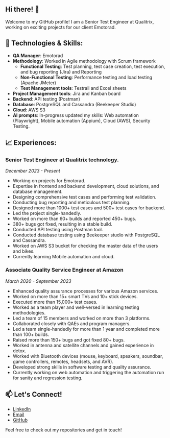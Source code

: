 ## Hi there! 👋

Welcome to my GitHub profile! I am a Senior Test Engineer at Qualitrix, working on exciting projects for our client Emotorad.

## 🔧 Technologies & Skills:

- **QA Manager**: Emotorad
- **Methodology**: Worked in Agile methodology with Scrum framework
  - **Functional Testing**: Test planning, test case creation, test execution, and bug reporting (Jira) and Reporting 
  - **Non-Functional Testing**: Performance testing and load testing (Apache JMeter)
  - **Test Management tools**: Testrail and Excel sheets
- **Project Management tools**: Jira and Kanban board 
- **Backend**: API testing (Postman)
- **Database**: PostgreSQL and Cassandra (Beekeeper Studio)
- **Cloud**: AWS S3
- **AI prompts**: In-progress updated my skills: Web automation (Playwright), Mobile automation (Appium), Cloud (AWS), Security Testing.

## 📈 Experiences:

### Senior Test Engineer at Qualitrix technology.
*December 2023 - Present*

- Working on projects for Emotorad.
- Expertise in frontend and backend development, cloud solutions, and database management.
- Designing comprehensive test cases and performing test validation.
- Conducting bug reporting and meticulous test planning.
- Designed more than 1000+ test cases and 500+ test cases for backend. 
- Led the project single-handedly.
- Worked on more than 60+ builds and reported 450+ bugs. 
- 380+ bugs got fixed, resulting in a stable build. 
- Conducted API testing using Postman tool.
- Conducted database testing using Beekeeper studio with PostgreSQL and Cassandra.
- Worked on AWS S3 bucket for checking the master data of the users and bikes.
- Currently learning Mobile automation and cloud.

### Associate Quality Service Engineer at Amazon
*March 2020 - September 2023*

- Enhanced quality assurance processes for various Amazon services.
- Worked on more than 15+ smart TVs and 10+ stick devices.
- Executed more than 15,000+ test cases. 
- Worked as a team player and well-versed in learning testing methodologies.
- Led a team of 15 members and worked on more than 3 platforms.
- Collaborated closely with QAEs and program managers.
- Led a team single-handedly for more than 1 year and completed more than 100+ builds.
- Raised more than 150+ bugs and got fixed 80+ bugs. 
- Worked in antenna and satellite channels and gained experience in detox.
- Worked with Bluetooth devices (mouse, keyboard, speakers, soundbar, game controllers, remotes, headsets, and AVR).
- Developed strong skills in software testing and quality assurance.
- Currently working on web automation and triggering the automation run for sanity and regression testing.

## 📫 Let's Connect!

- [LinkedIn](https://www.linkedin.com/in/karthikeyankofficial)
- [Email](mailto:karthikeyankumaran4@example.com)
- [GitHub](https://www.github.com/karthikeyank4)

Feel free to check out my repositories and get in touch!

